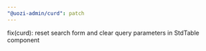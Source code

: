 ```yaml
---
"@uozi-admin/curd": patch
---
```


fix(curd): reset search form and clear query parameters in StdTable component
